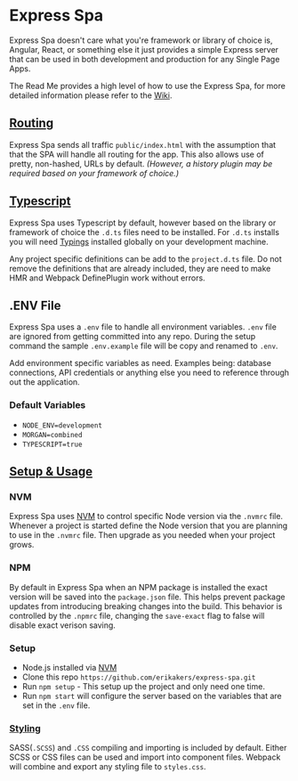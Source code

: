 # Express Spa

Express Spa doesn't care what you're framework or library of choice is, Angular,
React, or something else it just provides a simple Express server that can be used
in both development and production for any Single Page Apps.

The Read Me provides a high level of how to use the Express Spa, for more detailed 
information please refer to the [Wiki](https://github.com/erikakers/express-spa/wiki). 

## [Routing](https://github.com/erikakers/express-spa/wiki/Routing)
Express Spa sends all traffic `public/index.html` with the assumption that that
the SPA will handle all routing for the app. This also allows use of pretty,
non-hashed, URLs by default. *(However, a history plugin may be required based on
your framework of choice.)*

## [Typescript](https://github.com/erikakers/express-spa/wiki/Type-Checking)
Express Spa uses Typescript by default, however based on the library or framework
of choice the `.d.ts` files need to be installed. For `.d.ts` installs you will
need [Typings](https://github.com/typings/typings) installed globally on your development
machine.

Any project specific definitions can be add to the `project.d.ts` file. Do not
remove the definitions that are already included, they are need to make HMR and
Webpack DefinePlugin work without errors.

## .ENV File
Express Spa uses a `.env` file to handle all environment variables. `.env` file
are ignored from getting committed into any repo. During the setup command the
sample `.env.example` file will be copy and renamed to `.env`.

Add environment specific variables as need. Examples being: database connections, API
credentials or anything else you need to reference through out the application.

### Default Variables
- `NODE_ENV=development`
- `MORGAN=combined`
- `TYPESCRIPT=true`

## [Setup & Usage](https://github.com/erikakers/express-spa/wiki/Configuration)

### NVM
Express Spa uses [NVM](https://github.com/creationix/nvm) to control specific Node version via the `.nvmrc` file. Whenever a project is started define the Node version that you are planning to use in the `.nvmrc` file. Then upgrade as you needed when your project grows.

### NPM
By default in Express Spa when an NPM package is installed the exact version will be saved into the `package.json` file. This helps prevent package updates from introducing breaking changes into the build. This behavior is controlled by the `.npmrc` file, changing the `save-exact` flag to false will disable exact verison saving.

### Setup
- Node.js installed via [NVM](https://github.com/creationix/nvm)
- Clone this repo `https://github.com/erikakers/express-spa.git`
- Run `npm setup` - This setup up the project and only need one time.
- Run `npm start` will configure the server based on the variables that are set in the `.env` file.

### [Styling](https://github.com/erikakers/express-spa/wiki/Styling)
SASS(`.SCSS`) and `.CSS` compiling and importing is included by default. Either SCSS or CSS files can be used and import into component files. Webpack will combine and export any styling file to `styles.css`.  
